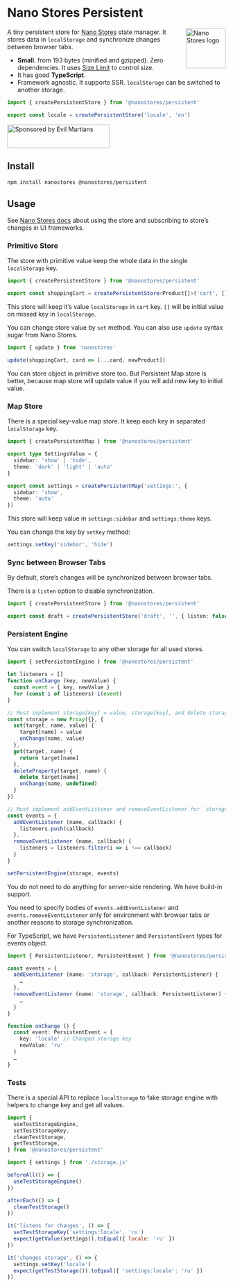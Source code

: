 # Nano Stores Persistent

<img align="right" width="92" height="92" title="Nano Stores logo"
     src="https://nanostores.github.io/nanostores/logo.svg">

A tiny persistent store for [Nano Stores](https://github.com/nanostores/nanostores)
state manager. It stores data in `localStorage` and synchronize changes between
browser tabs.

* **Small.** from 193 bytes (minified and gzipped).
  Zero dependencies. It uses [Size Limit] to control size.
* It has good **TypeScript**.
* Framework agnostic. It supports SSR.
  `localStorage` can be switched to another storage.

```ts
import { createPersistentStore } from '@nanostores/persistent'

export const locale = createPersistentStore('locale', 'en')
```

<a href="https://evilmartians.com/?utm_source=logux-client">
  <img src="https://evilmartians.com/badges/sponsored-by-evil-martians.svg"
       alt="Sponsored by Evil Martians" width="236" height="54">
</a>

[Size Limit]: https://github.com/ai/size-limit


## Install

```sh
npm install nanostores @nanostores/persistent
```


## Usage

See [Nano Stores docs](https://github.com/nanostores/nanostores#guide)
about using the store and subscribing to store’s changes in UI frameworks.


### Primitive Store

The store with primitive value keep the whole data in the single `localStorage`
key.

```ts
import { createPersistentStore } from '@nanostores/persistent'

export const shoppingCart = createPersistentStore<Product[]>('cart', [])
```

This store will keep it’s value `localStorage` in `cart` key.
`[]` will be initial value on missed key in `localStorage`.

You can change store value by `set` method. You can also use `update` syntax
sugar from Nano Stores.

```ts
import { update } from 'nanostores'

update(shoppingCart, card => [...card, newProduct])
```

You can store object in primitive store too. But Persistent Map store is better,
because map store will update value if you will add new key to initial value.


### Map Store

There is a special key-value map store. It keep each key
in separated `localStorage` key.

```ts
import { createPersistentMap } from '@nanostores/persistent'

export type SettingsValue = {
  sidebar: 'show' | 'hide',
  theme: 'dark' | 'light' | 'auto'
}

export const settings = createPersistentMap('settings:', {
  sidebar: 'show',
  theme: 'auto'
})
```

This store will keep value in `settings:sidebar` and `settings:theme` keys.

You can change the key by `setKey` method:

```ts
settings.setKey('sidebar', 'hide')
```


### Sync between Browser Tabs

By default, store’s changes will be synchronized between browser tabs.

There is a `listen` option to disable synchronization.

```ts
import { createPersistentStore } from '@nanostores/persistent'

export const draft = createPersistentStore('draft', '', { listen: false })
```


### Persistent Engine

You can switch `localStorage` to any other storage for all used stores.

```ts
import { setPersistentEngine } from '@nanostores/persistent'

let listeners = []
function onChange (key, newValue) {
  const event = { key, newValue }
  for (const i of listeners) i(event)
}

// Must implement storage[key] = value, storage[key], and delete storage[key]
const storage = new Proxy({}, {
  set(target, name, value) {
    target[name] = value
    onChange(name, value)
  },
  get(target, name) {
    return target[name]
  },
  deleteProperty(target, name) {
    delete target[name]
    onChange(name, undefined)
  }
})

// Must implement addEventListener and removeEventListener for `storage` event
const events = {
  addEventListener (name, callback) {
    listeners.push(callback)
  },
  removeEventListener (name, callback) {
    listeners = listeners.filter(i => i !== callback)
  }
}

setPersistentEngine(storage, events)
```

You do not need to do anything for server-side rendering. We have build-in
support.

You need to specify bodies of `events.addEventListener`
and `events.removeEventListener` only for environment with browser tabs
or another reasons to storage synchronization.

For TypeScript, we have `PersistentListener` and `PersistentEvent` types
for events object.

```ts
import { PersistentListener, PersistentEvent } from '@nanostores/persistent'

const events = {
  addEventListener (name: 'storage', callback: PersistentListener) {
    …
  },
  removeEventListener (name: 'storage', callback: PersistentListener) {
    …
  }
}

function onChange () {
  const event: PersistentEvent = {
    key: 'locale' // Changed storage key
    newValue: 'ru'
  }
  …
}
```


### Tests

There is a special API to replace `localStorage` to fake storage engine
with helpers to change key and get all values.

```js
import {
  useTestStorageEngine,
  setTestStorageKey,
  cleanTestStorage,
  getTestStorage,
} from '@nanostores/persistent'

import { settings } from './storage.js'

beforeAll(() => {
  useTestStorageEngine()
})

afterEach(() => {
  cleanTestStorage()
})

it('listens for changes', () => {
  setTestStorageKey('settings:locale', 'ru')
  expect(getValue(settings)).toEqual({ locale: 'ru' })
})

it('changes storage', () => {
  settings.setKey('locale')
  expect(getTestStorage()).toEqual({ 'settings:locale': 'ru' })
})
```
